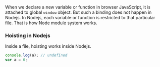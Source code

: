 When we declare a new variable or function in browser JavaScript, it is attached to global `window` object. But such a binding does not happen in Nodejs. In Nodejs, each variable or function is restricted to that particular file. That is how Node module system works.

### Hoisting in Nodejs
Inside a file, hoisting works inside Nodejs.
```javascript
console.log(a); // undefined
var a = 6;
```
